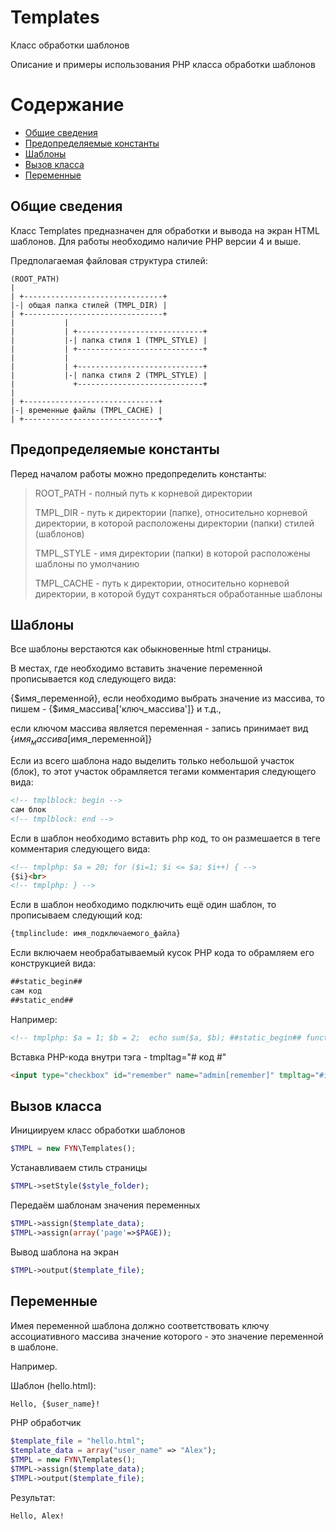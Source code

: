 # Templates
Класс обработки шаблонов

Описание и примеры использования PHP класса обработки шаблонов

# Содержание

- [Общие сведения](#общие-сведения)
- [Предопределяемые константы](#предопределяемые-константы)
- [Шаблоны](#шаблоны)
- [Вызов класса](#вызов-класса)
- [Переменные](#переменные)

## Общие сведения
Класс Templates предназначен для обработки и вывода на экран HTML шаблонов.
Для работы необходимо наличие PHP версии 4 и выше.

Предполагаемая файловая структура стилей:

```
(ROOT_PATH)
|
| +-------------------------------+
|-| общая папка стилей (TMPL_DIR) |
| +-------------------------------+
|           |
|           | +----------------------------+
|           |-| папка стиля 1 (TMPL_STYLE) |
|           | +----------------------------+
|           |
|           | +----------------------------+
|           |-| папка стиля 2 (TMPL_STYLE) |
|             +----------------------------+
|
| +------------------------------+
|-| временные файлы (TMPL_CACHE) |
| +------------------------------+
```

## Предопределяемые константы

Перед началом работы можно предопределить константы:
>ROOT_PATH - полный путь к корневой директории
>
>TMPL_DIR - путь к директории (папке), относительно корневой директории, в которой расположены директории (папки) стилей (шаблонов)
>
>TMPL_STYLE - имя директории (папки) в которой расположены шаблоны по умолчанию
>
>TMPL_CACHE - путь к директории, относительно корневой директории, в которой будут сохраняться обработанные шаблоны

## Шаблоны

Все шаблоны верстаются как обыкновенные html страницы.

В местах, где необходимо вставить значение переменной прописывается код следующего вида:

{$имя_переменной}, если необходимо выбрать значение из массива, то пишем - {$имя_массива['ключ_массива']} и т.д.,

если ключом массива является переменная - запись принимает вид {$имя_массива[$имя_переменной]}

Если из всего шаблона надо выделить только небольшой участок (блок), то этот участок обрамляется
тегами комментария следующего вида:
```html
<!-- tmplblock: begin -->
сам блок
<!-- tmplblock: end -->
```
Если в шаблон необходимо вставить php код, то он размешается в теге комментария
следующего вида:
```html
<!-- tmplphp: $a = 20; for ($i=1; $i <= $a; $i++) { -->
{$i}<br>
<!-- tmplphp: } -->
```
Если в шаблон необходимо подключить ещё один шаблон, то прописываем следующий код:
```html
{tmplinclude: имя_подключаемого_файла}
```
Если включаем необрабатываемый кусок PHP кода то обрамляем его конструкцией вида:
```html
##static_begin##
сам код
##static_end##
```
Например: 
```html
<!-- tmplphp: $a = 1; $b = 2;  echo sum($a, $b); ##static_begin## function sum($a, $b) { return ($a+$b); } ##static_end## -->
```
Вставка PHP-кода внутри тэга - tmpltag="# код #"
```html
<input type="checkbox" id="remember" name="admin[remember]" tmpltag="#if ($remember) {#" checked tmpltag="#}#" value="1" class="non">
```

## Вызов класса

Инициируем класс обработки шаблонов
```php
$TMPL = new FYN\Templates();
```
Устанавливаем стиль страницы
```php
$TMPL->setStyle($style_folder);
```
Передаём шаблонам значения переменных
```php
$TMPL->assign($template_data);
$TMPL->assign(array('page'=>$PAGE));
```
Вывод шаблона на экран
```php
$TMPL->output($template_file);
```

## Переменные

Имея переменной шаблона должно соответствовать ключу ассоциативного массива значение которого - это значение переменной в шаблоне.

Например.

Шаблон (hello.html): 
```html
Hello, {$user_name}!
```
PHP обработчик
```php
$template_file = "hello.html";
$template_data = array("user_name" => "Alex");
$TMPL = new FYN\Templates();
$TMPL->assign($template_data);
$TMPL->output($template_file);
```
Результат:
```html
Hello, Alex!
```



